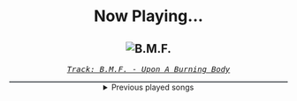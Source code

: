 <div align="center"> 
<h1>Now Playing...</h1>

![B.M.F.](https://i.scdn.co/image/ab67616d00001e02601190ba765d140c80b1bb7a)
--
_<samp><a href="https://open.spotify.com/track/4B3mXYNbVsAwRla3YTiNfw">Track: B.M.F. - Upon A Burning Body</a></samp>_

<div style="border: 1px #4B5054 solid"></div>
<details>
  <summary>
    Previous played songs
  </summary>
  <table>
    <thead>
      <tr>
        <th>
          Artist
        </th>
        <th>
          Song
        </th>
        <th>
          Link
        </th>
      </tr>
    </thead>
    <tbody>
      <tr><td>Upon A Burning Body</td><td>B.M.F.</td><td><a href="https://open.spotify.com/track/4B3mXYNbVsAwRla3YTiNfw">https://open.spotify.com/track/4B3mXYNbVsAwRla3YTiNfw</a></td></tr><tr><td>Galleons</td><td>Violent Delights</td><td><a href="https://open.spotify.com/track/3RJBmoQXR1geomO5gZiB6Y">https://open.spotify.com/track/3RJBmoQXR1geomO5gZiB6Y</a></td></tr><tr><td>PeelingFlesh</td><td>211/187</td><td><a href="https://open.spotify.com/track/4Znfxk1gQimZC32IKbhdRq">https://open.spotify.com/track/4Znfxk1gQimZC32IKbhdRq</a></td></tr><tr><td>The Dead Daisies</td><td>Let It Set You Free</td><td><a href="https://open.spotify.com/track/13DTgKCVi5imiczLBMEu26">https://open.spotify.com/track/13DTgKCVi5imiczLBMEu26</a></td></tr><tr><td>Eisbrecher</td><td>Anfang</td><td><a href="https://open.spotify.com/track/1httndSHAIiALBcx9wdtia">https://open.spotify.com/track/1httndSHAIiALBcx9wdtia</a></td></tr><tr><td>Wolves At The Gate</td><td>Pardon Me</td><td><a href="https://open.spotify.com/track/62kwAOfEpug1aw9gFHJwtc">https://open.spotify.com/track/62kwAOfEpug1aw9gFHJwtc</a></td></tr><tr><td>Incantation</td><td>Invocation (Chthonic Merge) X</td><td><a href="https://open.spotify.com/track/2rh3w5SIH0wg5AcuS83y28">https://open.spotify.com/track/2rh3w5SIH0wg5AcuS83y28</a></td></tr><tr><td>Worm Shepherd</td><td>The Tortured Path</td><td><a href="https://open.spotify.com/track/0B9hxiYI4Igvp6eDhcNeol">https://open.spotify.com/track/0B9hxiYI4Igvp6eDhcNeol</a></td></tr><tr><td>Bonfire</td><td>Why is It Never Enough - MMXXIII Version</td><td><a href="https://open.spotify.com/track/5vU61b9bnyMni9bSvHHbNU">https://open.spotify.com/track/5vU61b9bnyMni9bSvHHbNU</a></td></tr><tr><td>Ministry</td><td>Goddamn White Trash</td><td><a href="https://open.spotify.com/track/0JqtLoPU1i47itdwKRg2Zo">https://open.spotify.com/track/0JqtLoPU1i47itdwKRg2Zo</a></td></tr><tr><td>Harms Way</td><td>Devour</td><td><a href="https://open.spotify.com/track/2R2bsoc8qy8KhJLGBSaXvK">https://open.spotify.com/track/2R2bsoc8qy8KhJLGBSaXvK</a></td></tr><tr><td>Wolves In The Throne Room</td><td>Twin Mouthed Spring</td><td><a href="https://open.spotify.com/track/4Qh04ifvbekN7yZ6hsqSod">https://open.spotify.com/track/4Qh04ifvbekN7yZ6hsqSod</a></td></tr><tr><td>Lauren Babic</td><td>Redneck</td><td><a href="https://open.spotify.com/track/3cMOFMGLs18ygIVsKep7RZ">https://open.spotify.com/track/3cMOFMGLs18ygIVsKep7RZ</a></td></tr><tr><td>Scott Stapp</td><td>Higher Power</td><td><a href="https://open.spotify.com/track/7zhgjjwlhxaZoYjTtqTsbP">https://open.spotify.com/track/7zhgjjwlhxaZoYjTtqTsbP</a></td></tr><tr><td>To The Grave</td><td>Deadskin Skimask (feat. Jake Kennedy)</td><td><a href="https://open.spotify.com/track/5yAvAT81ibyviGoIQzTTcb">https://open.spotify.com/track/5yAvAT81ibyviGoIQzTTcb</a></td></tr><tr><td>Magnolia Park</td><td>HeartStopper</td><td><a href="https://open.spotify.com/track/76d70Mp8KMYw6XQZ9lDUoT">https://open.spotify.com/track/76d70Mp8KMYw6XQZ9lDUoT</a></td></tr><tr><td>Fight The Fade</td><td>Stranger</td><td><a href="https://open.spotify.com/track/6qHxyLa8Q6m0FcQt0X7aF5">https://open.spotify.com/track/6qHxyLa8Q6m0FcQt0X7aF5</a></td></tr><tr><td>Thy Art Is Murder</td><td>Blood Throne</td><td><a href="https://open.spotify.com/track/5F5q6UFrE4bdBSf4iPJKS6">https://open.spotify.com/track/5F5q6UFrE4bdBSf4iPJKS6</a></td></tr><tr><td>(Hed) P.E.</td><td>DETOX</td><td><a href="https://open.spotify.com/track/7a3dzgrNu32WXb1ymJmgm2">https://open.spotify.com/track/7a3dzgrNu32WXb1ymJmgm2</a></td></tr><tr><td>OOMPH!</td><td>Richter und Henker</td><td><a href="https://open.spotify.com/track/6pFQkQ8NkqwrvkWpPt2alp">https://open.spotify.com/track/6pFQkQ8NkqwrvkWpPt2alp</a></td></tr>
    </tbody>
  </table>
</details>

</div>
